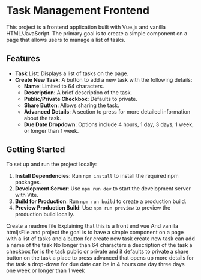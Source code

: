 # Task Management Frontend

This project is a frontend application built with Vue.js and vanilla HTML/JavaScript. The primary goal is to create a simple component on a page that allows users to manage a list of tasks.

## Features

- **Task List**: Displays a list of tasks on the page.
- **Create New Task**: A button to add a new task with the following details:
  - **Name**: Limited to 64 characters.
  - **Description**: A brief description of the task.
  - **Public/Private Checkbox**: Defaults to private.
  - **Share Button**: Allows sharing the task.
  - **Advanced Details**: A section to press for more detailed information about the task.
  - **Due Date Dropdown**: Options include 4 hours, 1 day, 3 days, 1 week, or longer than 1 week.

## Getting Started

To set up and run the project locally:

1. **Install Dependencies**: Run `npm install` to install the required npm packages.
2. **Development Server**: Use `npm run dev` to start the development server with Vite.
3. **Build for Production**: Run `npm run build` to create a production build.
4. **Preview Production Build**: Use `npm run preview` to preview the production build locally.



Create a readme file Explaining that this is a front end vue And vanilla htmljsFile and project the goal is to have a simple component on a page with a list of tasks and a button for create new task create new task can add a name of the task No longer than 64 characters a description of the task a checkbox for is the task public or private and it defaults to private a share button on the task a place to press advanced that opens up more details for the task a drop-down for  due date can be in 4 hours one day three days one week or longer than 1 week 